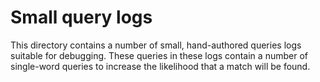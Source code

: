 # Small query logs

This directory contains a number of small, hand-authored queries logs suitable for debugging.
These queries in these logs contain a number of single-word queries to increase the likelihood
that a match will be found.
